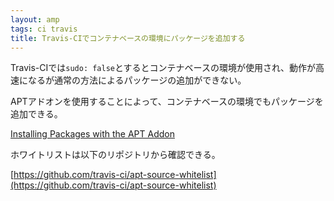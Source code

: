 ```yaml
---
layout: amp
tags: ci travis
title: Travis-CIでコンテナベースの環境にパッケージを追加する
---
```

Travis-CIでは`sudo: false`とするとコンテナベースの環境が使用され、動作が高速になるが通常の方法によるパッケージの追加ができない。

APTアドオンを使用することによって、コンテナベースの環境でもパッケージを追加できる。

[Installing Packages with the APT Addon](https://docs.travis-ci.com/user/installing-dependencies/#Installing-Packages-with-the-APT-Addon)

ホワイトリストは以下のリポジトリから確認できる。

[https://github.com/travis-ci/apt-source-whitelist](https://github.com/travis-ci/apt-source-whitelist)
